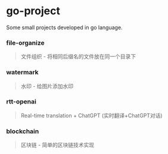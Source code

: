 # go-project
Some small projects developed in go language.
### file-organize
> 文件组织 - 将相同后缀名的文件放在同一个目录下

### watermark
> 水印 - 给图片添加水印

### rtt-openai

> Real-time translation + ChatGPT (实时翻译+ChatGPT对话)

### blockchain
> 区块链 - 简单的区块链技术实现
